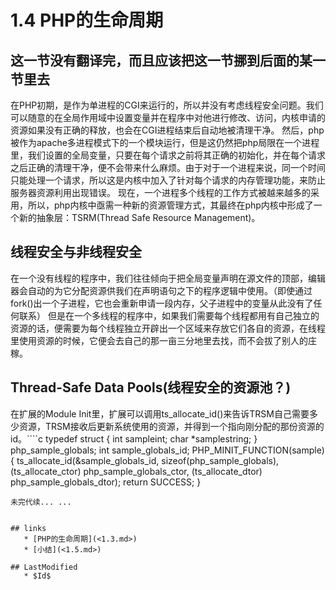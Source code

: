 # 1.4 PHP的生命周期 


## 这一节没有翻译完，而且应该把这一节挪到后面的某一节里去
在PHP初期，是作为单进程的CGI来运行的，所以并没有考虑线程安全问题。我们可以随意的在全局作用域中设置变量并在程序中对他进行修改、访问，内核申请的资源如果没有正确的释放，也会在CGI进程结束后自动地被清理干净。
然后，php被作为apache多进程模式下的一个模块运行，但是这仍然把php局限在一个进程里，我们设置的全局变量，只要在每个请求之前将其正确的初始化，并在每个请求之后正确的清理干净，便不会带来什么麻烦。由于对于一个进程来说，同一个时间只能处理一个请求，所以这是内核中加入了针对每个请求的内存管理功能，来防止服务器资源利用出现错误。
现在，一个进程多个线程的工作方式被越来越多的采用，所以，php内核中亟需一种新的资源管理方式，其最终在php内核中形成了一个新的抽象层：TSRM(Thread Safe Resource Management)。
## 线程安全与非线程安全
在一个没有线程的程序中，我们往往倾向于把全局变量声明在源文件的顶部，编辑器会自动的为它分配资源供我们在声明语句之下的程序逻辑中使用。<span class="ps">（即使通过fork()出一个子进程，它也会重新申请一段内存，父子进程中的变量从此没有了任何联系）</span>
但是在一个多线程的程序中，如果我们需要每个线程都用有自己独立的资源的话，便需要为每个线程独立开辟出一个区域来存放它们各自的资源，在线程里使用资源的时候，它便会去自己的那一亩三分地里去找，而不会拔了别人的庄稼。
## Thread-Safe Data Pools(线程安全的资源池？)
在扩展的Module Init里，扩展可以调用ts_allocate_id()来告诉TRSM自己需要多少资源，TRSM接收后更新系统使用的资源，并得到一个指向刚分配的那份资源的id。````c
typedef struct {
	int sampleint;
	char *samplestring;
} php_sample_globals;
int sample_globals_id;
PHP_MINIT_FUNCTION(sample)
{
    ts_allocate_id(&sample_globals_id,
        sizeof(php_sample_globals),
        (ts_allocate_ctor) php_sample_globals_ctor,
        (ts_allocate_dtor) php_sample_globals_dtor);
    return SUCCESS;
}

````
未完代续... ...


## links
   * [PHP的生命周期](<1.3.md>)
   * [小结](<1.5.md>)

## LastModified 
   * $Id$

